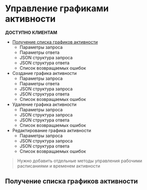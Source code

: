# Управление графиками активности

**ДОСТУПНО КЛИЕНТАМ**
 
* [Получение списка графиков активности](#Получение-списка-графиков-активности)
	* Параметры запроса
	* Параметры ответа
	* JSON структура запроса
	* JSON структура ответа
	* Список возвращаемых ошибок
* Создание графика активности
	* Параметры запроса
	* Параметры ответа
	* JSON структура запроса
	* JSON структура ответа
	* Список возвращаемых ошибок
* Удаление графика активности
	* Параметры запроса
	* JSON структура запроса
	* JSON структура ответа
	* Список возвращаемых ошибок
* Редактирование графика активности
	* Параметры запроса
	* JSON структура запроса
	* JSON структура ответа
	* Список возвращаемых ошибок

> Нужно добавить отдельные методы управления рабочими расписаниями и временем активности

## Получение списка графиков активности

